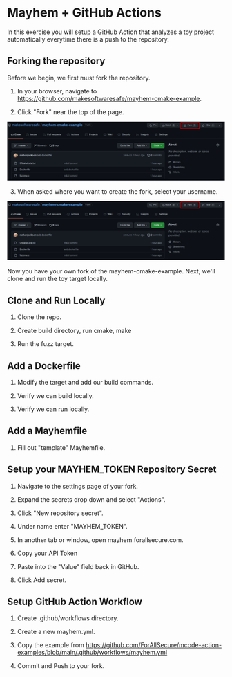 # Mayhem + GitHub Actions

In this exercise you will setup a GitHub Action that analyzes a toy project automatically everytime there is a push to the repository.

## Forking the repository

Before we begin, we first must fork the repository.

1. In your browser, navigate to https://github.com/makesoftwaresafe/mayhem-cmake-example.

2. Click "Fork" near the top of the page.

![Fork](assets/images/gh-click-fork.png)

3. When asked where you want to create the fork, select your username.

![Fork to Your Account](assets/images/gh-click-fork.png)

Now you have your own fork of the mayhem-cmake-example. Next, we'll clone and run the toy target locally.

## Clone and Run Locally

1. Clone the repo.

2. Create build directory, run cmake, make

3. Run the fuzz target.

## Add a Dockerfile

1. Modify the target and add our build commands.

2. Verify we can build locally.

3. Verify we can run locally.

## Add a Mayhemfile

1. Fill out "template" Mayhemfile.

## Setup your MAYHEM_TOKEN Repository Secret

1. Navigate to the settings page of your fork.

2. Expand the secrets drop down and select "Actions".

3. Click "New repository secret".

4. Under name enter "MAYHEM_TOKEN".

3. In another tab or window, open mayhem.forallsecure.com.

4. Copy your API Token

5. Paste into the "Value" field back in GitHub.

6. Click Add secret.

## Setup GitHub Action Workflow

1. Create .github/workflows directory.

2. Create a new mayhem.yml.

3. Copy the example from https://github.com/ForAllSecure/mcode-action-examples/blob/main/.github/workflows/mayhem.yml

4. Commit and Push to your fork.
